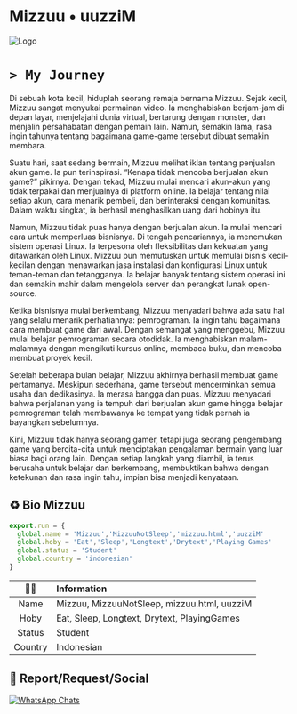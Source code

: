 # **Mizzuu • uuzziM**

![Logo](https://files.catbox.moe/rrlxkw.jpg)

# ```> My Journey```

Di sebuah kota kecil, hiduplah seorang remaja bernama Mizzuu. Sejak kecil, Mizzuu sangat menyukai permainan video. Ia menghabiskan berjam-jam di depan layar, menjelajahi dunia virtual, bertarung dengan monster, dan menjalin persahabatan dengan pemain lain. Namun, semakin lama, rasa ingin tahunya tentang bagaimana game-game tersebut dibuat semakin membara.

Suatu hari, saat sedang bermain, Mizzuu melihat iklan tentang penjualan akun game. Ia pun terinspirasi. “Kenapa tidak mencoba berjualan akun game?” pikirnya. Dengan tekad, Mizzuu mulai mencari akun-akun yang tidak terpakai dan menjualnya di platform online. Ia belajar tentang nilai setiap akun, cara menarik pembeli, dan berinteraksi dengan komunitas. Dalam waktu singkat, ia berhasil menghasilkan uang dari hobinya itu.

Namun, Mizzuu tidak puas hanya dengan berjualan akun. Ia mulai mencari cara untuk memperluas bisnisnya. Di tengah pencariannya, ia menemukan sistem operasi Linux. Ia terpesona oleh fleksibilitas dan kekuatan yang ditawarkan oleh Linux. Mizzuu pun memutuskan untuk memulai bisnis kecil-kecilan dengan menawarkan jasa instalasi dan konfigurasi Linux untuk teman-teman dan tetangganya. Ia belajar banyak tentang sistem operasi ini dan semakin mahir dalam mengelola server dan perangkat lunak open-source.

Ketika bisnisnya mulai berkembang, Mizzuu menyadari bahwa ada satu hal yang selalu menarik perhatiannya: pemrograman. Ia ingin tahu bagaimana cara membuat game dari awal. Dengan semangat yang menggebu, Mizzuu mulai belajar pemrograman secara otodidak. Ia menghabiskan malam-malamnya dengan mengikuti kursus online, membaca buku, dan mencoba membuat proyek kecil.

Setelah beberapa bulan belajar, Mizzuu akhirnya berhasil membuat game pertamanya. Meskipun sederhana, game tersebut mencerminkan semua usaha dan dedikasinya. Ia merasa bangga dan puas. Mizzuu menyadari bahwa perjalanan yang ia tempuh dari berjualan akun game hingga belajar pemrograman telah membawanya ke tempat yang tidak pernah ia bayangkan sebelumnya.

Kini, Mizzuu tidak hanya seorang gamer, tetapi juga seorang pengembang game yang bercita-cita untuk menciptakan pengalaman bermain yang luar biasa bagi orang lain. Dengan setiap langkah yang diambil, ia terus berusaha untuk belajar dan berkembang, membuktikan bahwa dengan ketekunan dan rasa ingin tahu, impian bisa menjadi kenyataan.

## ♻️ Bio Mizzuu

```javascript
export.run = {
  global.name = 'Mizzuu','MizzuuNotSleep','mizzuu.html','uuzziM'
  global.hoby = 'Eat','Sleep','Longtext','Drytext','Playing Games'
  global.status = 'Student'
  global.country = 'indonesian'
}
```


|     👤👤     | Information |
| :----------: | :------------------------------ |
| Name | Mizzuu, MizzuuNotSleep, mizzuu.html, uuzziM |
| Hoby | Eat, Sleep, Longtext, Drytext, PlayingGames |
| Status | Student |
| Country | Indonesian |



## 👤 Report/Request/Social

[![WhatsApp Chats](https://img.shields.io/badge/WhatsApp%20Chats-25D366?style=for-the-badge&logo=whatsapp&logoColor=white)](https://wa.me/6281359932022)